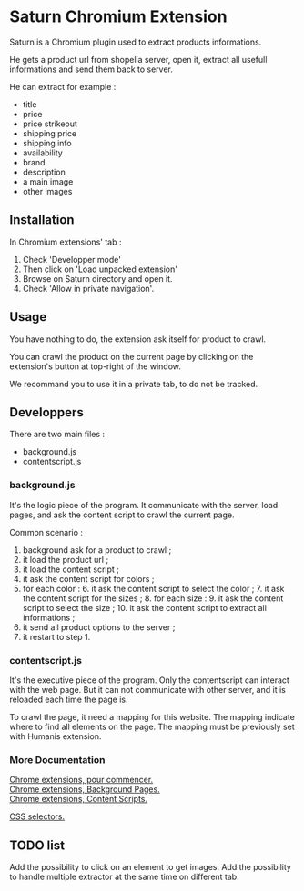 
Saturn Chromium Extension
=========================

Saturn is a Chromium plugin used to extract products informations.
  
He gets a product url from shopelia server, open it, extract all usefull informations and send them back to server.
  
He can extract for example :

- title
- price
- price strikeout
- shipping price
- shipping info
- availability
- brand
- description
- a main image
- other images

Installation
------------
  
In Chromium extensions' tab :

1. Check 'Developper mode'
2. Then click on 'Load unpacked extension'
3. Browse on Saturn directory and open it.
4. Check 'Allow in private navigation'.

Usage
-----
  
You have nothing to do, the extension ask itself for product to crawl.
  
You can crawl the product on the current page by clicking on the extension's button at top-right of the window.

We recommand you to use it in a private tab, to do not be tracked.

Developpers
-----------

There are two main files :

- background.js
- contentscript.js

### background.js

It's the logic piece of the program.
It communicate with the server, load pages, and ask the content script to crawl the current page.

Common scenario :

1. background ask for a product to crawl ;
2. it load the product url ;
3. it load the content script ;
4. it ask the content script for colors ;
5. for each color :
    6. it ask the content script to select the color ;
    7. it ask the content script for the sizes ;
    8. for each size :
        9. it ask the content script to select the size ;
        10. it ask the content script to extract all informations ;
11. it send all product options to the server ;
12. it restart to step 1.

### contentscript.js

It's the executive piece of the program.
Only the contentscript can interact with the web page.
But it can not communicate with other server, and it is reloaded each time the page is.

To crawl the page, it need a mapping for this website.
The mapping indicate where to find all elements on the page.
The mapping must be previously set with Humanis extension.  

### More Documentation

[Chrome extensions, pour commencer.](http://developer.chrome.com/extensions/getstarted.html)  
[Chrome extensions, Background Pages.](http://developer.chrome.com/extensions/background_pages.html)  
[Chrome extensions, Content Scripts.](http://developer.chrome.com/extensions/content_scripts.html)  

[CSS selectors.](http://www.w3schools.com/cssref/css_selectors.asp)

TODO list
---------

Add the possibility to click on an element to get images.
Add the possibility to handle multiple extractor at the same time on different tab.
